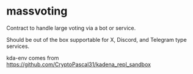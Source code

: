 # massvoting
 Contract to handle large voting via a bot or service.

 Should be out of the box supportable for X, Discord, and Telegram type services.  

 kda-env comes from https://github.com/CryptoPascal31/kadena_repl_sandbox
